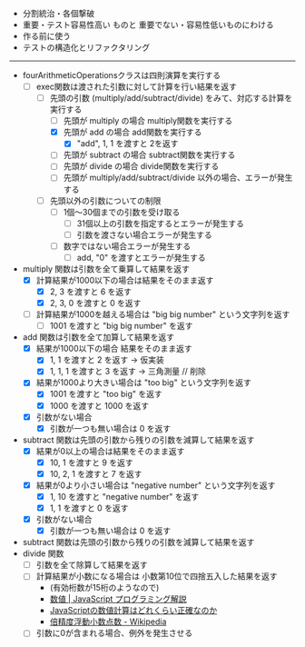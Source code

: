 
- 分割統治・各個撃破
- 重要・テスト容易性高い ものと 重要でない・容易性低いものにわける
- 作る前に使う
- テストの構造化とリファクタリング

---

- fourArithmeticOperationsクラスは四則演算を実行する
  - [ ] exec関数は渡された引数に対して計算を行い結果を返す
    - [ ] 先頭の引数 (multiply/add/subtract/divide) をみて、対応する計算を実行する
      - [ ] 先頭が multiply の場合 multiply関数を実行する
      - [x] 先頭が add の場合 add関数を実行する
        - [x] "add", 1, 1 を渡すと 2を返す
      - [ ] 先頭が subtract の場合 subtract関数を実行する
      - [ ] 先頭が divide の場合 divide関数を実行する
      - [ ] 先頭が multiply/add/subtract/divide 以外の場合、エラーが発生する
    - [ ] 先頭以外の引数についての制限
      - [ ] 1個〜30個までの引数を受け取る
        - [ ] 31個以上の引数を指定するとエラーが発生する
        - [ ] 引数を渡さない場合エラーが発生する
      - [ ] 数字ではない場合エラーが発生する
        - [ ] add, "0" を渡すとエラーが発生する
- multiply 関数は引数を全て乗算して結果を返す
  - [x] 計算結果が1000以下の場合は結果をそのまま返す
    - [x] 2, 3 を渡すと 6 を返す
    - [x] 2, 3, 0 を渡すと 0 を返す
  - [ ] 計算結果が1000を越える場合は "big big number" という文字列を返す
    - [ ] 1001 を渡すと "big big number" を返す
- add 関数は引数を全て加算して結果を返す
  - [x] 結果が1000以下の場合 結果をそのまま返す
    - [x] 1, 1 を渡すと 2 を返す -> 仮実装
    - [x] 1, 1, 1 を渡すと 3 を返す -> 三角測量 // 削除
  - [x] 結果が1000より大きい場合は "too big" という文字列を返す
    - [x] 1001 を渡すと "too big" を返す
    - [x] 1000 を渡すと 1000 を返す
  - [x] 引数がない場合
    - [x] 引数が一つも無い場合は 0 を返す
- subtract 関数は先頭の引数から残りの引数を減算して結果を返す
  - [x] 結果が0以上の場合は結果をそのまま返す
    - [x] 10, 1 を渡すと 9 を返す
    - [x] 10, 2, 1 を渡すと 7 を返す
  - [x] 結果が0より小さい場合は "negative number" という文字列を返す
    - [x] 1, 10 を渡すと "negative number" を返す
    - [x] 1, 1 を渡すと 0 を返す
  - [x] 引数がない場合
    - [x] 引数が一つも無い場合は 0 を返す
- subtract 関数は先頭の引数から残りの引数を減算して結果を返す
- divide 関数
  - [ ] 引数を全て除算して結果を返す
  - [ ] 計算結果が小数になる場合は 小数第10位で四捨五入した結果を返す
    - (有効桁数が15桁のようなので)
    - [数値 | JavaScript プログラミング解説](https://so-zou.jp/web-app/tech/programming/javascript/grammar/data-type/number/#floating-point)
    - [JavaScriptの数値計算はどれくらい正確なのか](https://zenn.dev/uhyo/articles/javascript-math-accuracy#%E3%81%8A%E3%81%BE%E3%81%91%3A-webassembly%E3%81%AE%E6%95%B0%E5%80%A4%E8%A8%88%E7%AE%97%E3%81%AE%E6%AD%A3%E7%A2%BA%E3%81%95)
    - [倍精度浮動小数点数 - Wikipedia](https://ja.wikipedia.org/wiki/%E5%80%8D%E7%B2%BE%E5%BA%A6%E6%B5%AE%E5%8B%95%E5%B0%8F%E6%95%B0%E7%82%B9%E6%95%B0)
  - [ ] 引数に0が含まれる場合、例外を発生させる
